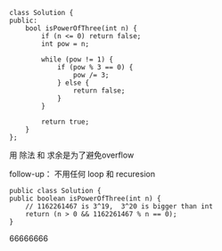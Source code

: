```
class Solution {
public:
    bool isPowerOfThree(int n) {
        if (n <= 0) return false;
        int pow = n;

        while (pow != 1) {
            if (pow % 3 == 0) {
                pow /= 3;
            } else {
                return false;
            }
        }
        
        return true;
    }
};
```

用 除法 和 求余是为了避免overflow

follow-up：
不用任何 loop 和 recuresion

```
public class Solution {
public boolean isPowerOfThree(int n) {
    // 1162261467 is 3^19,  3^20 is bigger than int  
    return (n > 0 && 1162261467 % n == 0);
}
```

66666666